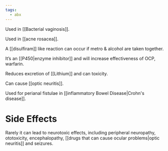 ```yaml
---
tags:
  - abx
---
```

Used in [[Bacterial vaginosis]].

Used in [[acne rosacea]].

A [[disulfiram]] like reaction can occur if metro & alcohol are taken together.

It’s an [[P450|enzyme inhibitor]] and will increase effectiveness of OCP, warfarin.

Reduces excretion of [[Lithium]] and can toxicity.

Can cause [[optic neuritis]].

Used for perianal fistulae in [[inflammatory Bowel Disease|Crohn's disease]]. 

# Side Effects
Rarely it can lead to neurotoxic effects, including peripheral neuropathy, ototoxicity, encephalopathy, [[drugs that can cause ocular problems|optic neuritis]] and seizures.